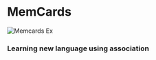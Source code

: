 

# MemCards 

![Memcards Ex](memcards.v1.jpg "(V1)Usage example")

### Learning new language using association

